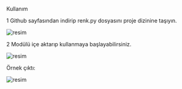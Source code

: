Kullanım

1 Github sayfasından indirip renk.py dosyasını proje dizinine taşıyın.

![resim](https://github.com/user-attachments/assets/8766627b-7132-43cd-9c17-d5b3bc9270cc)

2 Modülü içe aktarıp kullanmaya başlayabilirsiniz.

![resim](https://github.com/user-attachments/assets/ef3d2d82-6ffb-4db1-a1b7-36f242a0e8bb)

Örnek çıktı:

![resim](https://github.com/user-attachments/assets/5bb4de1b-ead4-4daf-bfc7-22f2194ac92e)

